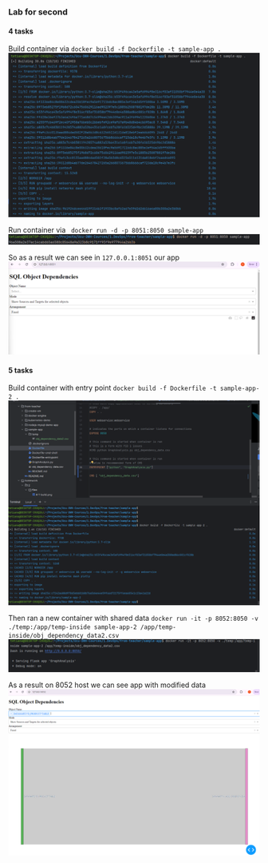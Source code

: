 ### Lab for second 

#### 4 tasks

Build container via `docker build -f Dockerfile -t sample-app .`
![img](./files/4-1-build.png)

Run container via ` docker run -d -p 8051:8050 sample-app`
![img](./files/4-2-run.png)

So as a result we can see in `127.0.0.1:8051` our app
![img](./files/4-3-result.png)

#### 5 tasks

Build container with entry point `docker build -f Dockerfile -t sample-app-2 .`
![img](./files/5-1-build.png)

Then ran a new container with shared data `docker run -it -p 8052:8050 -v ./temp:/app/temp-inside sample-app-2 /app/temp-inside/obj_dependency_data2.csv`
![img](./files/5-2-run.png)

As a result on 8052 host we can see app with modified data
![img](./files/5-3-app.png)